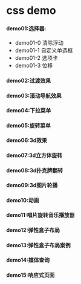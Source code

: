 # css demo


#### demo01:选择器:
* demo01-0 清除浮动
* demo01-1 自定义单选框
* demo01-2 选项卡
* demo01-3 位移

#### demo02:过渡效果
#### demo03:滚动导航效果
#### demo04:下拉菜单
#### demo05:旋转菜单
#### demo06:3d效果
#### demo07:3d立方体旋转
#### demo08:3d扑克牌翻转
#### demo09:3d图片轮播
#### demo10:动画
#### demo11:唱片旋转音乐播放器
#### demo12:弹性盒子布局
#### demo13:弹性盒子布局案例
#### demo14:媒体查询
#### demo15:响应式页面
